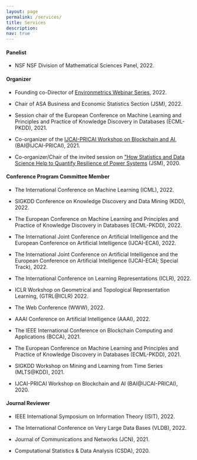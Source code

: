 ```yaml
---
layout: page
permalink: /services/
title: Services
description:
nav: true
---
```


#### Panelist
- NSF NSF Division of Mathematical Sciences Panel, 2022.

#### Organizer

- Founding co-Director of [Environmetrics Webinar Series](https://www.environmetrics.xyz/), 2022.

- Chair of ASA Business and Economic Statistics Section (JSM), 2022.

- Session chair of the European Conference on Machine Learning and Principles and Practice of Knowledge Discovery in Databases (ECML-PKDD), 2021.

- Co-organizer of the [IJCAI-PRICAI Workshop on Blockchain and AI](https://blockchaindataanalytics.github.io/IJCAI2020/index.html), (BAI@IJCAI-PRICAI), 2021.

- Co-organizer/Chair of the invited session on ["How Statistics and Data Science Help to Quantify Resilience of Power Systems](https://ww2.amstat.org/meetings/jsm/2020/onlineprogram/ActivityDetails.cfm?sessionid=219408) (JSM), 2020.


#### Conference Program Committee Member

- The International Conference on Machine Learning (ICML), 2022.

- SIGKDD Conference on Knowledge Discovery and Data Mining (KDD), 2022.

- The European Conference on Machine Learning and Principles and Practice of Knowledge Discovery in Databases (ECML-PKDD), 2022.

- The International Joint Conference on Artificial Intelligence and the European Conference on Artificial Intelligence (IJCAI-ECAI), 2022.

- The International Joint Conference on Artificial Intelligence and the European Conference on Artificial Intelligence (IJCAI-ECAI; Special Track), 2022.

- The International Conference on Learning Representations (ICLR), 2022.

- ICLR Workshop on Geometrical and Topological Representation Learning, (GTRL@ICLR) 2022.

- The Web Conference (WWW), 2022.

- AAAI Conference on Artificial Intelligence (AAAI), 2022.

- The IEEE International Conference on Blockchain Computing and Applications (BCCA), 2021.

- The European Conference on Machine Learning and Principles and Practice of Knowledge Discovery in Databases (ECML-PKDD), 2021.

- SIGKDD Workshop on Mining and Learning from Time Series (MLTS@KDD), 2021.

- IJCAI-PRICAI Workshop on Blockchain and AI (BAI@IJCAI-PRICAI), 2020.


#### Journal Reviewer

- IEEE International Symposium on Information Theory (ISIT), 2022.

- The International Conference on Very Large Data Bases (VLDB), 2022.

- Journal of Communications and Networks (JCN), 2021.

- Computational Statistics & Data Analysis (CSDA), 2020.
